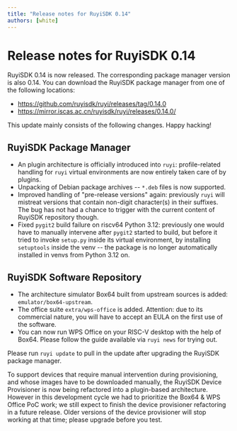 ```yaml
---
title: "Release notes for RuyiSDK 0.14"
authors: [white]
---
```


# Release notes for RuyiSDK 0.14

RuyiSDK 0.14 is now released. The corresponding package manager version is also 0.14.
You can download the RuyiSDK package manager from one of the following locations:

- https://github.com/ruyisdk/ruyi/releases/tag/0.14.0
- https://mirror.iscas.ac.cn/ruyisdk/ruyi/releases/0.14.0/

This update mainly consists of the following changes. Happy hacking!

## RuyiSDK Package Manager

- An plugin architecture is officially introduced into `ruyi`: profile-related
  handling for `ruyi` virtual environments are now entirely taken care of by
  plugins.
- Unpacking of Debian package archives -- `*.deb` files is now supported.
- Improved handling of "pre-release versions" again: previously `ruyi` will
  mistreat versions that contain non-digit character(s) in their suffixes.
  The bug has not had a chance to trigger with the current content of RuyiSDK
  repository though.
- Fixed `pygit2` build failure on riscv64 Python 3.12: previously one would
  have to manually intervene after `pygit2` started to build, but before it
  tried to invoke `setup.py` inside its virtual environment, by installing
  `setuptools` inside the venv -- the package is no longer automatically
  installed in venvs from Python 3.12 on.

## RuyiSDK Software Repository

- The architecture simulator Box64 built from upstream sources is added:
  `emulator/box64-upstream`.
- The office suite `extra/wps-office` is added.
  Attention: due to its commercial nature, you will have to accept an EULA
  on the first use of the software.
- You can now run WPS Office on your RISC-V desktop with the help of Box64.
  Please follow the guide available via `ruyi news` for trying out.

Please run `ruyi update` to pull in the update after upgrading the RuyiSDK
package manager.

To support devices that require manual intervention during provisioning, and
whose images have to be downloaded manually, the RuyiSDK Device Provisioner is
now being refactored into a plugin-based architecture. However in this
development cycle we had to prioritize the Box64 & WPS Office PoC work;
we still expect to finish the device provisioner refactoring in a future
release. Older versions of the device provisioner will
stop working at that time; please upgrade before you test.
